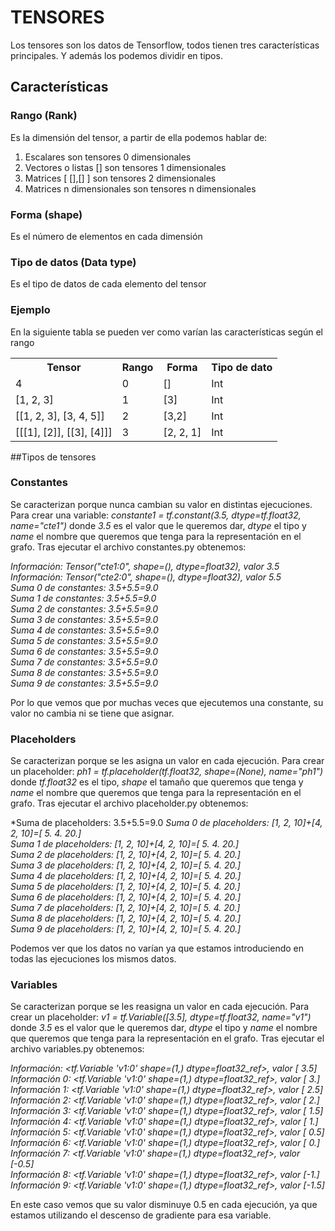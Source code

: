 # TENSORES
Los tensores son los datos de Tensorflow, todos tienen tres características principales. Y además los podemos dividir en tipos.

## Características

### Rango (Rank) 
Es la dimensión del tensor, a partir de ella podemos hablar de:
 1. Escalares son tensores 0 dimensionales 
 2. Vectores o listas [] son tensores 1 dimensionales 
 3. Matrices [ [],[] ] son tensores 2 dimensionales 
 4. Matrices n dimensionales son tensores n dimensionales
###	Forma (shape) 
Es el número de elementos en cada dimensión
###	Tipo de datos (Data type) 
Es el tipo de datos de cada elemento del tensor

### Ejemplo
En la siguiente tabla se pueden ver como varían las características según el rango
<table>
	<tr>
		<th>Tensor</th>
		<th>Rango</th>
		<th>Forma</th>
		<th>Tipo de dato</th>
	</tr>
	<tr>
		<td>4</td>
		<td>0</td>
		<td>[]</td>
		<td>Int</td>
	</tr>
	<tr>
		<td>[1, 2, 3]</td>
		<td>1</td>
		<td>[3]</td>
		<td>Int</td>
	</tr>
	<tr>
		<td>[[1, 2, 3], [3, 4, 5]]</td>
		<td>2</td>
		<td>[3,2]</td>
		<td>Int</td>
	</tr>
	<tr>
		<td>[[[1], [2]], [[3], [4]]]</td>
		<td>3</td>
		<td>[2, 2, 1]</td>
		<td>Int</td>
	</tr>
</table>

##Tipos de tensores
### Constantes
Se caracterizan porque nunca cambian su valor en distintas ejecuciones.
Para crear una variable:
*constante1 = tf.constant(3.5, dtype=tf.float32, name="cte1")*
donde *3.5* es el valor que le queremos dar, *dtype* el tipo y *name* el nombre que queremos que tenga para la representación en el grafo.
Tras ejecutar el archivo constantes.py obtenemos:

*Información: Tensor("cte1:0", shape=(), dtype=float32), valor 3.5*</br>
*Información: Tensor("cte2:0", shape=(), dtype=float32), valor 5.5*</br>
*Suma 0 de constantes: 3.5+5.5=9.0*</br>
*Suma 1 de constantes: 3.5+5.5=9.0*</br>
*Suma 2 de constantes: 3.5+5.5=9.0*</br>
*Suma 3 de constantes: 3.5+5.5=9.0*</br>
*Suma 4 de constantes: 3.5+5.5=9.0*</br>
*Suma 5 de constantes: 3.5+5.5=9.0*</br>
*Suma 6 de constantes: 3.5+5.5=9.0*</br>
*Suma 7 de constantes: 3.5+5.5=9.0*</br>
*Suma 8 de constantes: 3.5+5.5=9.0*</br>
*Suma 9 de constantes: 3.5+5.5=9.0*</br>

Por lo que vemos que por muchas veces que ejecutemos una constante, su valor no cambia ni se tiene que asignar.

### Placeholders
Se caracterizan porque se les asigna un valor en cada ejecución.
Para crear un placeholder:
*ph1 = tf.placeholder(tf.float32, shape=(None), name="ph1")*
donde *tf.float32* es el tipo, *shape* el tamaño que queremos que tenga y *name* el nombre que queremos que tenga para la representación en el grafo.
Tras ejecutar el archivo placeholder.py obtenemos:

*Suma de placeholders: 3.5+5.5=9.0
*Suma 0 de placeholders: [1, 2, 10]+[4, 2, 10]=[  5.   4.  20.]*</br>
*Suma 1 de placeholders: [1, 2, 10]+[4, 2, 10]=[  5.   4.  20.]*</br>
*Suma 2 de placeholders: [1, 2, 10]+[4, 2, 10]=[  5.   4.  20.]*</br>
*Suma 3 de placeholders: [1, 2, 10]+[4, 2, 10]=[  5.   4.  20.]*</br>
*Suma 4 de placeholders: [1, 2, 10]+[4, 2, 10]=[  5.   4.  20.]*</br>
*Suma 5 de placeholders: [1, 2, 10]+[4, 2, 10]=[  5.   4.  20.]*</br>
*Suma 6 de placeholders: [1, 2, 10]+[4, 2, 10]=[  5.   4.  20.]*</br>
*Suma 7 de placeholders: [1, 2, 10]+[4, 2, 10]=[  5.   4.  20.]*</br>
*Suma 8 de placeholders: [1, 2, 10]+[4, 2, 10]=[  5.   4.  20.]*</br>
*Suma 9 de placeholders: [1, 2, 10]+[4, 2, 10]=[  5.   4.  20.]*</br>

Podemos ver que los datos no varían ya que estamos introduciendo en todas las ejecuciones los mismos datos.

### Variables
Se caracterizan porque se les reasigna un valor en cada ejecución.
Para crear un placeholder:
*v1 = tf.Variable([3.5], dtype=tf.float32, name="v1")*
donde *3.5* es el valor que le queremos dar, *dtype* el tipo y *name* el nombre que queremos que tenga para la representación en el grafo.
Tras ejecutar el archivo variables.py obtenemos:

*Información: <tf.Variable 'v1:0' shape=(1,) dtype=float32_ref>, valor [ 3.5]*</br>
*Información 0: <tf.Variable 'v1:0' shape=(1,) dtype=float32_ref>, valor [ 3.]*</br>
*Información 1: <tf.Variable 'v1:0' shape=(1,) dtype=float32_ref>, valor [ 2.5]*</br>
*Información 2: <tf.Variable 'v1:0' shape=(1,) dtype=float32_ref>, valor [ 2.]*</br>
*Información 3: <tf.Variable 'v1:0' shape=(1,) dtype=float32_ref>, valor [ 1.5]*</br>
*Información 4: <tf.Variable 'v1:0' shape=(1,) dtype=float32_ref>, valor [ 1.]*</br>
*Información 5: <tf.Variable 'v1:0' shape=(1,) dtype=float32_ref>, valor [ 0.5]*</br>
*Información 6: <tf.Variable 'v1:0' shape=(1,) dtype=float32_ref>, valor [ 0.]*</br>
*Información 7: <tf.Variable 'v1:0' shape=(1,) dtype=float32_ref>, valor [-0.5]*</br>
*Información 8: <tf.Variable 'v1:0' shape=(1,) dtype=float32_ref>, valor [-1.]*</br>
*Información 9: <tf.Variable 'v1:0' shape=(1,) dtype=float32_ref>, valor [-1.5]*</br>

En este caso vemos que su valor disminuye 0.5 en cada ejecución, ya que estamos utilizando el descenso de gradiente para esa variable.
